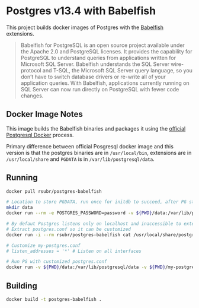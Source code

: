 # Postgres v13.4 with Babelfish

This project builds docker images of Postgres with the [Babelfish](https://babelfishpg.org/) extensions.

> Babelfish for PostgreSQL is an open source project available under the Apache 2.0 and PostgreSQL licenses. It provides the capability for PostgreSQL to understand queries from applications written for Microsoft SQL Server. Babelfish understands the SQL Server wire-protocol and T-SQL, the Microsoft SQL Server query language, so you don’t have to switch database drivers or re-write all of your application queries. With Babelfish, applications currently running on SQL Server can now run directly on PostgreSQL with fewer code changes.

## Docker Image Notes

This image builds the Babelfish binaries and packages it using the [official Postgresql Docker](https://hub.docker.com/_/postgres) process.

Primary difference between official Posgresql docker image and this version is that the postgres binaries are in `/usr/local/bin`, extensions are in `/usr/local/share` and `PGDATA` is in `/var/lib/postgresql/data`.

## Running

```bash
docker pull rsubr/postgres-babelfish

# Location to store PGDATA, run once for initdb to succeed, after PG start up press Ctrl+C and exit
mkdir data
docker run --rm -e POSTGRES_PASSWORD=password -v ${PWD}/data:/var/lib/postgresql/data rsubr/postgres-babelfish

# By defaut Postgres listens only on localhost and inaccessible to external hosts
# Extract postgres.conf so it can be customized
docker run -i --rm rsubr/postgres-babelfish cat /usr/local/share/postgresql.conf.sample > my-postgres.conf

# Customize my-postgres.conf
# listen_addresses = '*' # Listen on all interfaces

# Run PG with customized postgres.conf
docker run -v ${PWD}/data:/var/lib/postgresql/data -v ${PWD}/my-postgres.conf:/var/lib/postgresql/data/postgresql.conf rsubr/postgres-babelfish
```

## Building

```bash
docker build -t postgres-babelfish .
```
